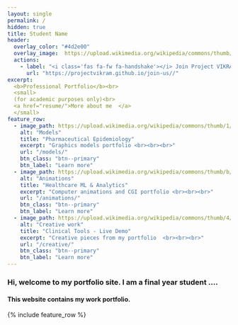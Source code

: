 ```yaml
---
layout: single
permalink: /
hidden: true
title: Student Name
header:
  overlay_color: "#4d2e00"
  overlay_image:  https://upload.wikimedia.org/wikipedia/commons/thumb/e/e6/British_Museum_Reading_Room%2C_reading_desk_F1.jpg/640px-British_Museum_Reading_Room%2C_reading_desk_F1.jpg
  actions:
    - label: "<i class='fas fa-fw fa-handshake'></i> Join Project VIKRAM : Change the world"
      url: "https://projectvikram.github.io/join-us//"
excerpt:
  <b>Professional Portfolio</b><br>
  <small>
  (for academic purposes only)<br>
  <a href="resume/">More about me  </a>
  </small>
feature_row:
  - image_path: https://upload.wikimedia.org/wikipedia/commons/thumb/1/16/Sphere_wireframe_10deg_4r.svg/240px-Sphere_wireframe_10deg_4r.svg.png
    alt: "Models"
    title: "Pharmaceutical Epidemiology"
    excerpt: "Graphics models portfolio <br><br><br>"
    url: "/models/"
    btn_class: "btn--primary"
    btn_label: "Learn more"
  - image_path: https://upload.wikimedia.org/wikipedia/commons/thumb/b/bf/Prof._Stampfer%27s_Stroboscopische_Scheibe_No._X.gif/240px-Prof._Stampfer%27s_Stroboscopische_Scheibe_No._X.gif
    alt: "Animations"
    title: "Healthcare ML & Analytics"
    excerpt: "Computer animations and CGI portfolio <br><br><br>"
    url: "/animations/"
    btn_class: "btn--primary"
    btn_label: "Learn more"
  - image_path: https://upload.wikimedia.org/wikipedia/commons/thumb/4/4f/DLP_Home_Theatre_Projector.jpg/320px-DLP_Home_Theatre_Projector.jpg
    alt: "Creative work"
    title: "Clinical Tools - Live Demo"
    excerpt: "Creative pieces from my portfolio  <br><br><br>"
    url: "/creative/"
    btn_class: "btn--primary"
    btn_label: "Learn more"        
---
```


### Hi, welcome to my portfolio site. I am a final year student ....
#### This website contains my work portfolio.


{% include feature_row %}

